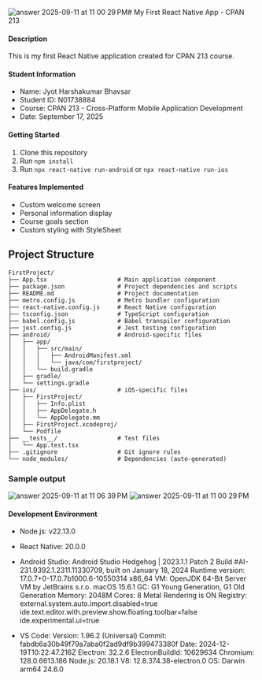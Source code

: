 ![answer 2025-09-11 at 11 00 29 PM](https://github.com/user-attachments/assets/ae66c291-6874-4ea3-9737-9ec44a77be2c)# My First React Native App - CPAN 213

#### Description
This is my first React Native application created for CPAN 213 course.

#### Student Information
- Name: Jyot Harshakumar Bhavsar
- Student ID: N01738884
- Course: CPAN 213 - Cross-Platform Mobile Application Development
- Date: September 17, 2025

#### Getting Started
1. Clone this repository
2. Run `npm install`
3. Run `npx react-native run-android` or `npx react-native run-ios`

#### Features Implemented
- Custom welcome screen
- Personal information display
- Course goals section
- Custom styling with StyleSheet
  
## Project Structure
```
FirstProject/
├── App.tsx                    # Main application component
├── package.json               # Project dependencies and scripts
├── README.md                  # Project documentation
├── metro.config.js            # Metro bundler configuration
├── react-native.config.js     # React Native configuration
├── tsconfig.json              # TypeScript configuration
├── babel.config.js            # Babel transpiler configuration
├── jest.config.js             # Jest testing configuration
├── android/                   # Android-specific files
│   ├── app/
│   │   ├── src/main/
│   │   │   ├── AndroidManifest.xml
│   │   │   └── java/com/firstproject/
│   │   └── build.gradle
│   ├── gradle/
│   └── settings.gradle
├── ios/                       # iOS-specific files
│   ├── FirstProject/
│   │   ├── Info.plist
│   │   ├── AppDelegate.h
│   │   └── AppDelegate.mm
│   ├── FirstProject.xcodeproj/
│   └── Podfile
├── __tests__/                 # Test files
│   └── App.test.tsx
├── .gitignore                 # Git ignore rules
└── node_modules/              # Dependencies (auto-generated)
```


### Sample output 

![answer 2025-09-11 at 11 06 39 PM](https://github.com/user-attachments/assets/2c660d83-7d42-4529-9a27-11ba371ada09)
![answer 2025-09-11 at 11 00 29 PM](https://github.com/user-attachments/assets/c8b87989-bd3c-45a8-9809-e735d9a1bf8c)


#### Development Environment
- Node.js: v22.13.0
- React Native: 20.0.0
- Android Studio: Android Studio Hedgehog | 2023.1.1 Patch 2
Build #AI-231.9392.1.2311.11330709, built on January 18, 2024
Runtime version: 17.0.7+0-17.0.7b1000.6-10550314 x86_64
VM: OpenJDK 64-Bit Server VM by JetBrains s.r.o.
macOS 15.6.1
GC: G1 Young Generation, G1 Old Generation
Memory: 2048M
Cores: 8
Metal Rendering is ON
Registry:
    external.system.auto.import.disabled=true
    ide.text.editor.with.preview.show.floating.toolbar=false
    ide.experimental.ui=true


- VS Code: Version: 1.96.2 (Universal)
Commit: fabdb6a30b49f79a7aba0f2ad9df9b399473380f
Date: 2024-12-19T10:22:47.216Z
Electron: 32.2.6
ElectronBuildId: 10629634
Chromium: 128.0.6613.186
Node.js: 20.18.1
V8: 12.8.374.38-electron.0
OS: Darwin arm64 24.6.0
